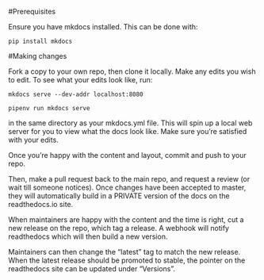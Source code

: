 #Prerequisites

Ensure you have mkdocs installed. This can be done with:

```
pip install mkdocs
```

#Making changes

Fork a copy to your own repo, then clone it locally. Make any edits you wish to edit. To see what your edits look like, run:

```
mkdocs serve --dev-addr localhost:8080
```

```
pipenv run mkdocs serve
```

in the same directory as your mkdocs.yml file. This will spin up a local web server for you to view what the docs look like. Make sure you’re satisfied with your edits.

Once you’re happy with the content and layout, commit and push to your repo.

Then, make a pull request back to the main repo, and request a review (or wait till someone notices).
Once changes have been accepted to master, they will automatically build in a PRIVATE version of the docs on the readthedocs.io site.

When maintainers are happy with the content and the time is right, cut a new release on the repo, which tag a release. A webhook will notify readthedocs which will then build a new version.

Maintainers can then change the “latest” tag to match the new release. When the latest release should be promoted to stable, the pointer on the readthedocs site can be updated under “Versions”.